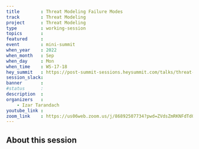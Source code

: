 ```yaml
---
title        : Threat Modeling Failure Modes
track        : Threat Modeling
project      : Threat Modeling
type         : working-session
topics       : 
featured     :
event        : mini-summit
when_year    : 2022
when_month   : Sep
when_day     : Mon
when_time    : WS-17-18
hey_summit   : https://post-summit-sessions.heysummit.com/talks/threat-modeling-failure-modes/
session_slack:
banner       : 
#status      :
description  :
organizers   :
    - Izar Tarandach    
youtube_link : 
zoom_link    : https://us06web.zoom.us/j/86892507734?pwd=ZVdsZmRKNFdTd0I4d0FPdjVNWEJLQT09
---
```


## About this session
